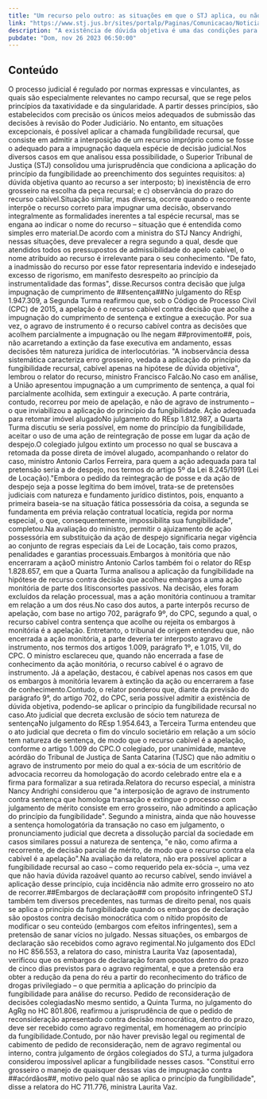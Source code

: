 ```yaml
---
title: "Um recurso pelo outro: as situações em que o STJ aplica, ou não, o princípio da fungibilidade"
link: "https://www.stj.jus.br/sites/portalp/Paginas/Comunicacao/Noticias/2023/26112023-Um-recurso-pelo-outro-as-situacoes-em-que-o-STJ-aplica--ou-nao--o-principio-da-fungibilidade.aspx"
description: "A existência de dúvida objetiva é uma das condições para que um recurso impróprio possa ser admitido como se fosse o adequado para impugnar aquela espécie de decisão judicial."
pubdate: "Dom, nov 26 2023 06:50:00"
---
```


## Conteúdo

O processo judicial é regulado por normas expressas e vinculantes, as quais são especialmente relevantes no campo recursal, que se rege pelos princípios da taxatividade e da singularidade. A partir desses princípios, são estabelecidos com precisão os únicos meios adequados de submissão das decisões à revisão do Poder Judiciário. No entanto, em situações excepcionais, é possível aplicar a chamada fungibilidade recursal, que consiste em admitir a interposição de um recurso impróprio como se fosse o adequado para a impugnação daquela espécie de decisão judicial.Nos diversos casos em que analisou essa possibilidade, o Superior Tribunal de Justiça (STJ) consolidou uma jurisprudência que condiciona a aplicação do princípio da fungibilidade ao preenchimento dos seguintes requisitos: a) dúvida objetiva quanto ao recurso a ser interposto; b) inexistência de erro grosseiro na escolha da peça recursal; e c) observância do prazo do recurso cabível.Situação similar, mas diversa, ocorre quando o recorrente interpõe o recurso correto para impugnar uma decisão, observando integralmente as formalidades inerentes a tal espécie recursal, mas se engana ao indicar o nome do recurso – situação que é entendida como simples erro material.De acordo com a ministra do STJ Nancy Andrighi, nessas situações, deve prevalecer a regra segundo a qual, desde que atendidos todos os pressupostos de admissibilidade do apelo cabível, o nome atribuído ao recurso é irrelevante para o seu conhecimento. "De fato, a inadmissão do recurso por esse fator representaria indevido e indesejado excesso de rigorismo, em manifesto desrespeito ao princípio da instrumentalidade das formas", disse.Recursos contra decisão que julga impugnação de cumprimento de ##sentença##No julgamento do REsp 1.947.309, a Segunda Turma reafirmou que, sob o Código de Processo Civil (CPC) de 2015, a apelação é o recurso cabível contra decisão que acolhe a impugnação do cumprimento de sentença e extingue a execução. Por sua vez, o agravo de instrumento é o recurso cabível contra as decisões que acolhem parcialmente a impugnação ou lhe negam ##provimento##, pois, não acarretando a extinção da fase executiva em andamento, essas decisões têm natureza jurídica de interlocutórias. "A inobservância dessa sistemática caracteriza erro grosseiro, vedada a aplicação do princípio da fungibilidade recursal, cabível apenas na hipótese de dúvida objetiva", lembrou o relator do recurso, ministro Francisco Falcão.No caso em análise, a União apresentou impugnação a um cumprimento de sentença, a qual foi parcialmente acolhida, sem extinguir a execução. A parte contrária, contudo, recorreu por meio de apelação, e não de agravo de instrumento – o que inviabilizou a aplicação do princípio da fungibilidade. Ação adequada para retomar imóvel alugadoNo julgamento do REsp 1.812.987, a Quarta Turma discutiu se seria possível, em nome do princípio da fungibilidade, aceitar o uso de uma ação de reintegração de posse em lugar da ação de despejo.O colegiado julgou extinto um processo no qual se buscava a retomada da posse direta de imóvel alugado, acompanhando o relator do caso, ministro Antonio Carlos Ferreira, para quem a ação adequada para tal pretensão seria a de despejo, nos termos do artigo 5º da Lei 8.245/1991 (Lei de Locação)."Embora o pedido da reintegração de posse e da ação de despejo seja a posse legítima do bem imóvel, trata-se de pretensões judiciais com natureza e fundamento jurídico distintos, pois, enquanto a primeira baseia-se na situação fática possessória da coisa, a segunda se fundamenta em prévia relação contratual locatícia, regida por norma especial, o que, consequentemente, impossibilita sua fungibilidade", completou.Na avaliação do ministro, permitir o ajuizamento de ação possessória em substituição da ação de despejo significaria negar vigência ao conjunto de regras especiais da Lei de Locação, tais como prazos, penalidades e garantias processuais.Embargos à monitória que não encerraram a açãoO ministro Antonio Carlos também foi o relator do REsp 1.828.657, em que a Quarta Turma analisou a aplicação da fungibilidade na hipótese de recurso contra decisão que acolheu embargos a uma ação monitória de parte dos litisconsortes passivos. Na decisão, eles foram excluídos da relação processual, mas a ação monitória continuou a tramitar em relação a um dos réus.No caso dos autos, a parte interpôs recurso de apelação, com base no artigo 702, parágrafo 9º, do CPC, segundo a qual, o recurso cabível contra sentença que acolhe ou rejeita os embargos à monitória é a apelação. Entretanto, o tribunal de origem entendeu que, não encerrada a ação monitória, a parte deveria ter interposto agravo de instrumento, nos termos dos artigos 1.009, parágrafo 1º, e 1.015, VII, do CPC. O ministro esclareceu que, quando não encerrada a fase de conhecimento da ação monitória, o recurso cabível é o agravo de instrumento. Já a apelação, destacou, é cabível apenas nos casos em que os embargos à monitória levarem à extinção da ação ou encerrarem a fase de conhecimento.Contudo, o relator ponderou que, diante da previsão do parágrafo 9°, do artigo 702, do CPC, seria possível admitir a existência de dúvida objetiva, podendo-se aplicar o princípio da fungibilidade recursal no caso.Ato judicial que decreta exclusão de sócio tem natureza de sentençaNo julgamento do REsp 1.954.643, a Terceira Turma entendeu que o ato judicial que decreta o fim do vínculo societário em relação a um sócio tem natureza de sentença, de modo que o recurso cabível é a apelação, conforme o artigo 1.009 do CPC.O colegiado, por unanimidade, manteve acórdão do Tribunal de Justiça de Santa Catarina (TJSC) que não admitiu o agravo de instrumento por meio do qual a ex-sócia de um escritório de advocacia recorreu da homologação do acordo celebrado entre ela e a firma para formalizar a sua retirada.Relatora do recurso especial, a ministra Nancy Andrighi considerou que "a interposição de agravo de instrumento contra sentença que homologa transação e extingue o processo com julgamento de mérito consiste em erro grosseiro, não admitindo a aplicação do princípio da fungibilidade". Segundo a ministra, ainda que não houvesse a sentença homologatória da transação no caso em julgamento, o pronunciamento judicial que decreta a dissolução parcial da sociedade em casos similares possui a natureza de sentença, "e não, como afirma a recorrente, de decisão parcial de mérito, de modo que o recurso contra ela cabível é a apelação".Na avaliação da relatora, não era possível aplicar a fungibilidade recursal ao caso – como requerido pela ex-sócia –, uma vez que não havia dúvida razoável quanto ao recurso cabível, sendo inviável a aplicação desse princípio, cuja incidência não admite erro grosseiro no ato de recorrer.##Embargos de declaração## com propósito infringenteO STJ também tem diversos precedentes, nas turmas de direito penal, nos quais se aplica o princípio da fungibilidade quando os embargos de declaração são opostos contra decisão monocrática com o nítido propósito de modificar o seu conteúdo (embargos com efeitos infringentes), sem a pretensão de sanar vícios no julgado. Nessas situações, os embargos de declaração são recebidos como agravo regimental.No julgamento dos EDcl no HC 856.553, a relatora do caso, ministra Laurita Vaz (aposentada), verificou que os embargos de declaração foram opostos dentro do prazo de cinco dias previstos para o agravo regimental, e que a pretensão era obter a redução da pena do réu a partir do reconhecimento do tráfico de drogas privilegiado – o que permitia a aplicação do princípio da fungibilidade para análise do recurso. Pedido de reconsideração de decisões colegiadasNo mesmo sentido, a Quinta Turma, no julgamento do AgRg no HC 801.806, reafirmou a jurisprudência de que o pedido de reconsideração apresentado contra decisão monocrática, dentro do prazo, deve ser recebido como agravo regimental, em homenagem ao princípio da fungibilidade.Contudo, por não haver previsão legal ou regimental de cabimento de pedido de reconsideração, nem de agravo regimental ou interno, contra julgamento de órgãos colegiados do STJ, a turma julgadora considerou impossível aplicar a fungibilidade nesses casos. "Constitui erro grosseiro o manejo de quaisquer dessas vias de impugnação contra ##acórdãos##, motivo pelo qual não se aplica o princípio da fungibilidade", disse a relatora do HC 711.776, ministra Laurita Vaz.
